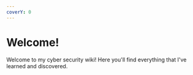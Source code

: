 ```yaml
---
coverY: 0
---
```


# Welcome!

Welcome to my cyber security wiki! Here you'll find everything that I've learned and discovered.
